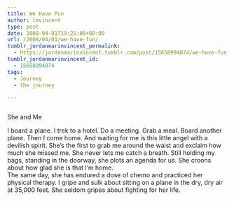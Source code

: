```yaml
---
title: We Have Fun
author: lmvincent
type: post
date: 2008-04-01T19:25:00+00:00
url: /2008/04/01/we-have-fun/
tumblr_jordanmarinvincent_permalink:
  - https://jordanmarinvincent.tumblr.com/post/15658994074/we-have-fun
tumblr_jordanmarinvincent_id:
  - 15658994074
tags:
  - Journey
  - the journey

---
```

<a href="https://www.flickr.com/photos/larryvincent/2382028526/" title="photo sharing" target="_blank" rel="noopener"><img src="https://farm4.static.flickr.com/3068/2382028526_dfbd373d5a_m.jpg" alt="" /></a>

She and Me

I board a plane. I trek to a hotel. Do a meeting. Grab a meal. Board another plane. Then I come home. And waiting for me is this little angel with a devilish spirit. She&rsquo;s the first to grab me around the waist and exclaim how much she missed me. She never lets me catch a breath. Still holding my bags, standing in the doorway, she plots an agenda for us. She croons about how glad she is that I&rsquo;m home.  
The same day, she has endured a dose of chemo and practiced her physical therapy. I gripe and sulk about sitting on a plane in the dry, dry air at 35,000 feet. She seldom gripes about fighting for her life.

<div class="blogger-post-footer">
  <img loading="lazy" width="1" height="1" src="https://blogger.googleusercontent.com/tracker/9039099668816362935-3752029007947804199?l=jordansjourney2.blogspot.com" alt="" />
</div>